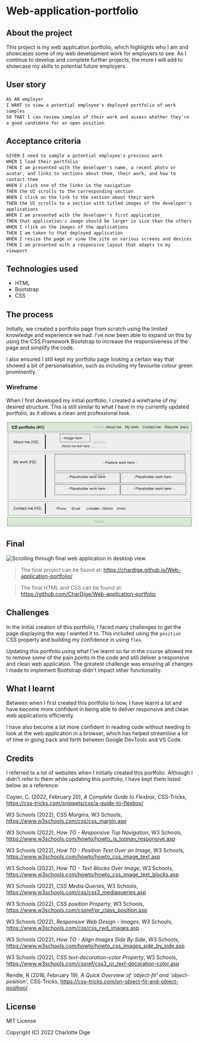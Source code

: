 # Web-application-portfolio

## About the project

This project is my web application portfolio, which highlights who I am and showcases some of my web development work for employers to see. As I continue to develop and complete further projects, the more I will add to showcase my skills to potential future employers.


## User story

```
AS AN employer
I WANT to view a potential employee's deployed portfolio of work samples
SO THAT I can review samples of their work and assess whether they're a good candidate for an open position
```

## Acceptance criteria

```
GIVEN I need to sample a potential employee's previous work
WHEN I load their portfolio
THEN I am presented with the developer's name, a recent photo or avatar, and links to sections about them, their work, and how to contact them
WHEN I click one of the links in the navigation
THEN the UI scrolls to the corresponding section
WHEN I click on the link to the section about their work
THEN the UI scrolls to a section with titled images of the developer's applications
WHEN I am presented with the developer's first application
THEN that application's image should be larger in size than the others
WHEN I click on the images of the applications
THEN I am taken to that deployed application
WHEN I resize the page or view the site on various screens and devices
THEN I am presented with a responsive layout that adapts to my viewport
```

## Technologies used

- HTML
- Bootstrap
- CSS

## The process

Initially, we created a portfolio page from scratch using the limited knowledge and experience we had. I've now been able to expand on this by using the CSS Framework Bootstrap to increase the responsiveness of the page and simplify the code.

I also ensured I still kept my portfolio page looking a certain way that showed a bit of personalisation, such as including my favourite colour green prominently.

### Wireframe

When I first developed my initial portfolio, I created a wireframe of my desired structure. This is still similar to what I have in my currently updated portfolio, as it allows a clean and professional look.

![Wireframe of web application project](./images/portfolio-wireframe.PNG)

## Final

![Scrolling through final web application in desktop view](./images/website-application-portfolio-runthrough.gif)

> The final project can be found at: https://chardige.github.io/Web-application-portfolio/

> The final HTML and CSS can be found at: https://github.com/CharDige/Web-application-portfolio

## Challenges

In the initial creation of this portfolio, I faced many challenges to get the page displaying the way I wanted it to. This included using the `position` CSS property and building my confidence in using `flex`.

Updating this portfolio using what I've learnt so far in the course allowed me to remove some of the pain points in the code and still deliver a responsive and clean web application. The greatest challenge was ensuring all changes I made to implement Bootstrap didn't impact other functionality.

## What I learnt

Between when I first created this portfolio to now, I have learnt a lot and have become more confident in being able to deliver responsive and clean web applications efficiently.

I have also become a lot more confident in reading code without needing to look at the web application in a browser, which has helped streamline a lot of time in going back and forth between Google DevTools and VS Code.


## Credits

I referred to a lot of websites when I initially created this portfolio. Although I didn't refer to them while updating this portfolio, I have kept them listed below as a reference:

Coyier, C. (2022, February 20), *A Complete Guide to Flexbox*, CSS-Tricks, https://css-tricks.com/snippets/css/a-guide-to-flexbox/

W3 Schools (2022), *CSS Margins*, W3 Schools, https://www.w3schools.com/css/css_margin.asp

W3 Schools (2022), *How TO - Responsive Top Navigation*, W3 Schools, https://www.w3schools.com/howto/howto_js_topnav_responsive.asp

W3 Schools (2022), *How TO - Position Text Over an Image*, W3 Schools, https://www.w3schools.com/howto/howto_css_image_text.asp

W3 Schools (2022), *How TO - Text Blocks Over Image*, W3 Schools, https://www.w3schools.com/howto/howto_css_image_text_blocks.asp

W3 Schools (2022), *CSS Media Queries*, W3 Schools, https://www.w3schools.com/css/css3_mediaqueries.asp

W3 Schools (2022), *CSS position Property*, W3 Schools, https://www.w3schools.com/cssref/pr_class_position.asp

W3 Schools (2022), *Responsive Web Design - Images*, W3 Schools, https://www.w3schools.com/css/css_rwd_images.asp

W3 Schools (2022), *How TO - Align Images Side By Side*, W3 Schools, https://www.w3schools.com/howto/howto_css_images_side_by_side.asp

W3 Schools (2022), *CSS text-decoration-color Property*, W3 Schools, https://www.w3schools.com/cssref/css3_pr_text-decoration-color.asp

Rendle, R (2016, February 19), *A Quick Overview of 'object-fit' and 'object-position'*, CSS-Tricks, https://css-tricks.com/on-object-fit-and-object-position/


## License

MIT License

Copyright (C) 2022 Charlotte Dige